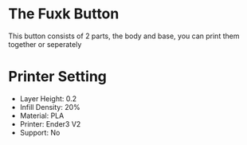 # The Fuxk Button
This button consists of 2 parts, the body and base, you can print them together or seperately 

# Printer Setting
- Layer Height: 0.2
- Infill Density: 20%
- Material: PLA
- Printer: Ender3 V2
- Support: No
